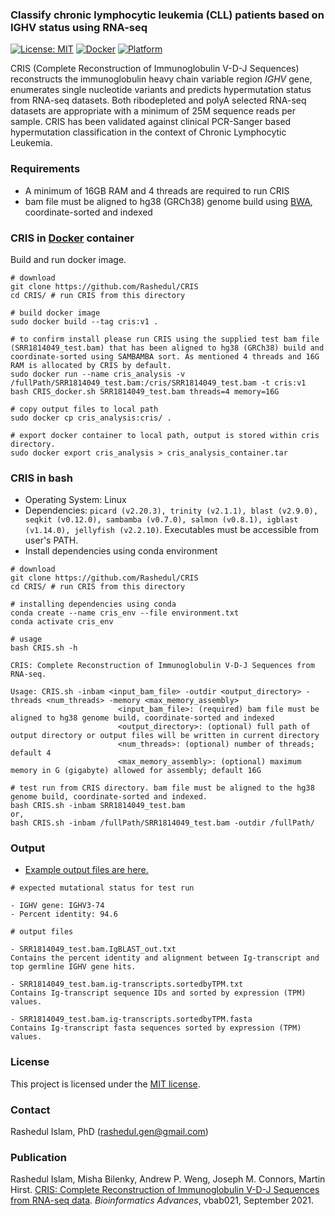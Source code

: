 ### Classify chronic lymphocytic leukemia (CLL) patients based on IGHV status using RNA-seq 

[![License: MIT](https://img.shields.io/badge/License-MIT-yellow.svg)](https://opensource.org/licenses/MIT)
[![Docker](https://img.shields.io/badge/Docker-Available-blue.svg)](https://docs.docker.com/)
[![Platform](https://img.shields.io/badge/Platform-Linux-lightgrey.svg)]()

CRIS (Complete Reconstruction of Immunoglobulin V-D-J Sequences) reconstructs the immunoglobulin heavy chain variable region *IGHV* gene, enumerates single nucleotide variants and predicts hypermutation status from RNA-seq datasets. Both ribodepleted and polyA selected RNA-seq datasets are appropriate with a minimum of 25M sequence reads per sample. CRIS has been validated against clinical PCR-Sanger based hypermutation classification in the context of Chronic Lymphocytic Leukemia.

### Requirements

* A minimum of 16GB RAM and 4 threads are required to run CRIS 
* bam file must be aligned to hg38 (GRCh38) genome build using [BWA](http://bio-bwa.sourceforge.net/), coordinate-sorted and indexed

### CRIS in [Docker](https://docs.docker.com/) container 

Build and run docker image. 

```
# download
git clone https://github.com/Rashedul/CRIS
cd CRIS/ # run CRIS from this directory 

# build docker image
sudo docker build --tag cris:v1 . 

# to confirm install please run CRIS using the supplied test bam file (SRR1814049_test.bam) that has been aligned to hg38 (GRCh38) build and coordinate-sorted using SAMBAMBA sort. As mentioned 4 threads and 16G RAM is allocated by CRIS by default.
sudo docker run --name cris_analysis -v /fullPath/SRR1814049_test.bam:/cris/SRR1814049_test.bam -t cris:v1 bash CRIS_docker.sh SRR1814049_test.bam threads=4 memory=16G 

# copy output files to local path
sudo docker cp cris_analysis:cris/ .

# export docker container to local path, output is stored within cris directory.
sudo docker export cris_analysis > cris_analysis_container.tar

```

### CRIS in bash 

* Operating System: Linux
* Dependencies: ```picard (v2.20.3), trinity (v2.1.1), blast (v2.9.0), seqkit (v0.12.0), sambamba (v0.7.0), salmon (v0.8.1), igblast (v1.14.0), jellyfish (v2.2.10)```. Executables must be accessible from user's PATH. 
* Install dependencies using conda environment

```
# download
git clone https://github.com/Rashedul/CRIS
cd CRIS/ # run CRIS from this directory 

# installing dependencies using conda
conda create --name cris_env --file environment.txt
conda activate cris_env 

# usage
bash CRIS.sh -h

CRIS: Complete Reconstruction of Immunoglobulin V-D-J Sequences from RNA-seq.

Usage: CRIS.sh -inbam <input_bam_file> -outdir <output_directory> -threads <num_threads> -memory <max_memory_assembly>
                        <input_bam_file>: (required) bam file must be aligned to hg38 genome build, coordinate-sorted and indexed
                        <output_directory>: (optional) full path of output directory or output files will be written in current directory
                        <num_threads>: (optional) number of threads; default 4
                        <max_memory_assembly>: (optional) maximum memory in G (gigabyte) allowed for assembly; default 16G

# test run from CRIS directory. bam file must be aligned to the hg38 genome build, coordinate-sorted and indexed.
bash CRIS.sh -inbam SRR1814049_test.bam 
or,
bash CRIS.sh -inbam /fullPath/SRR1814049_test.bam -outdir /fullPath/
```

### Output 

* [Example output files are here.](https://github.com/Rashedul/CRIS/tree/main/data/output_examples)


```
# expected mutational status for test run 

- IGHV gene: IGHV3-74
- Percent identity: 94.6

# output files

- SRR1814049_test.bam.IgBLAST_out.txt
Contains the percent identity and alignment between Ig-transcript and top germline IGHV gene hits.

- SRR1814049_test.bam.ig-transcripts.sortedbyTPM.txt 
Contains Ig-transcript sequence IDs and sorted by expression (TPM) values.

- SRR1814049_test.bam.ig-transcripts.sortedbyTPM.fasta 
Contains Ig-transcript fasta sequences sorted by expression (TPM) values. 

```

### License 

This project is licensed under the [MIT license](https://github.com/Rashedul/CRIS/blob/main/LICENSE).

### Contact 

Rashedul Islam, PhD (rashedul.gen@gmail.com)


### Publication 

Rashedul Islam, Misha Bilenky, Andrew P. Weng, Joseph M. Connors, Martin Hirst. [CRIS: Complete Reconstruction of Immunoglobulin V-D-J Sequences from RNA-seq data](https://academic.oup.com/bioinformaticsadvances/advance-article/doi/10.1093/bioadv/vbab021/6367791?login=true). *Bioinformatics Advances*, vbab021, September 2021.
